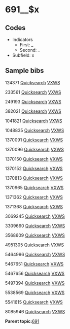 # 691\_\_$x

## Codes

-   Indicators
    -   First: \_
    -   Second: \_
-   Subfield: x

## Sample bibs

124371 [Quicksearch](https://search.library.yale.edu/catalog/124371) [VXWS](http://prodorbis.library.yale.edu:7014/vxws/GetHoldingsService?bibId=124371)

233561 [Quicksearch](https://search.library.yale.edu/catalog/233561) [VXWS](http://prodorbis.library.yale.edu:7014/vxws/GetHoldingsService?bibId=233561)

249193 [Quicksearch](https://search.library.yale.edu/catalog/249193) [VXWS](http://prodorbis.library.yale.edu:7014/vxws/GetHoldingsService?bibId=249193)

382021 [Quicksearch](https://search.library.yale.edu/catalog/382021) [VXWS](http://prodorbis.library.yale.edu:7014/vxws/GetHoldingsService?bibId=382021)

1041821 [Quicksearch](https://search.library.yale.edu/catalog/1041821) [VXWS](http://prodorbis.library.yale.edu:7014/vxws/GetHoldingsService?bibId=1041821)

1048835 [Quicksearch](https://search.library.yale.edu/catalog/1048835) [VXWS](http://prodorbis.library.yale.edu:7014/vxws/GetHoldingsService?bibId=1048835)

1370091 [Quicksearch](https://search.library.yale.edu/catalog/1370091) [VXWS](http://prodorbis.library.yale.edu:7014/vxws/GetHoldingsService?bibId=1370091)

1370096 [Quicksearch](https://search.library.yale.edu/catalog/1370096) [VXWS](http://prodorbis.library.yale.edu:7014/vxws/GetHoldingsService?bibId=1370096)

1370150 [Quicksearch](https://search.library.yale.edu/catalog/1370150) [VXWS](http://prodorbis.library.yale.edu:7014/vxws/GetHoldingsService?bibId=1370150)

1370152 [Quicksearch](https://search.library.yale.edu/catalog/1370152) [VXWS](http://prodorbis.library.yale.edu:7014/vxws/GetHoldingsService?bibId=1370152)

1370813 [Quicksearch](https://search.library.yale.edu/catalog/1370813) [VXWS](http://prodorbis.library.yale.edu:7014/vxws/GetHoldingsService?bibId=1370813)

1370965 [Quicksearch](https://search.library.yale.edu/catalog/1370965) [VXWS](http://prodorbis.library.yale.edu:7014/vxws/GetHoldingsService?bibId=1370965)

1371362 [Quicksearch](https://search.library.yale.edu/catalog/1371362) [VXWS](http://prodorbis.library.yale.edu:7014/vxws/GetHoldingsService?bibId=1371362)

1371368 [Quicksearch](https://search.library.yale.edu/catalog/1371368) [VXWS](http://prodorbis.library.yale.edu:7014/vxws/GetHoldingsService?bibId=1371368)

3069245 [Quicksearch](https://search.library.yale.edu/catalog/3069245) [VXWS](http://prodorbis.library.yale.edu:7014/vxws/GetHoldingsService?bibId=3069245)

3309660 [Quicksearch](https://search.library.yale.edu/catalog/3309660) [VXWS](http://prodorbis.library.yale.edu:7014/vxws/GetHoldingsService?bibId=3309660)

3568609 [Quicksearch](https://search.library.yale.edu/catalog/3568609) [VXWS](http://prodorbis.library.yale.edu:7014/vxws/GetHoldingsService?bibId=3568609)

4951305 [Quicksearch](https://search.library.yale.edu/catalog/4951305) [VXWS](http://prodorbis.library.yale.edu:7014/vxws/GetHoldingsService?bibId=4951305)

5464996 [Quicksearch](https://search.library.yale.edu/catalog/5464996) [VXWS](http://prodorbis.library.yale.edu:7014/vxws/GetHoldingsService?bibId=5464996)

5467651 [Quicksearch](https://search.library.yale.edu/catalog/5467651) [VXWS](http://prodorbis.library.yale.edu:7014/vxws/GetHoldingsService?bibId=5467651)

5467656 [Quicksearch](https://search.library.yale.edu/catalog/5467656) [VXWS](http://prodorbis.library.yale.edu:7014/vxws/GetHoldingsService?bibId=5467656)

5497394 [Quicksearch](https://search.library.yale.edu/catalog/5497394) [VXWS](http://prodorbis.library.yale.edu:7014/vxws/GetHoldingsService?bibId=5497394)

5538569 [Quicksearch](https://search.library.yale.edu/catalog/5538569) [VXWS](http://prodorbis.library.yale.edu:7014/vxws/GetHoldingsService?bibId=5538569)

5541615 [Quicksearch](https://search.library.yale.edu/catalog/5541615) [VXWS](http://prodorbis.library.yale.edu:7014/vxws/GetHoldingsService?bibId=5541615)

8085946 [Quicksearch](https://search.library.yale.edu/catalog/8085946) [VXWS](http://prodorbis.library.yale.edu:7014/vxws/GetHoldingsService?bibId=8085946)

**Parent topic:**[691](../../tags/691/691.md)

